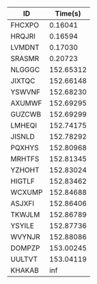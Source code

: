 |ID|Time(s)|
|-|-|
|FHCXPO|0.16041|
|HRQJRI|0.16594|
|LVMDNT|0.17030|
|SRASMR|0.20723|
|NLGGGC|152.65312|
|JIXTQC|152.66148|
|YSWVNF|152.68230|
|AXUMWF|152.69295|
|GUZCWB|152.69299|
|LMHEQI|152.74175|
|JISNLD|152.78292|
|PQXHYS|152.80968|
|MRHTFS|152.81345|
|YZHOHT|152.83024|
|HIGTLF|152.83462|
|WCXUMP|152.84688|
|ASJXFI|152.86406|
|TKWJLM|152.86789|
|YSYILE|152.87736|
|WVYNJR|152.88086|
|DOMPZP|153.00245|
|UULTVT|153.04119|
|KHAKAB|inf|
